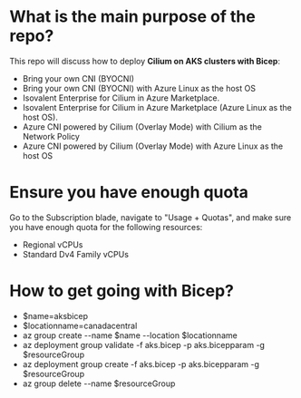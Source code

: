 # What is the main purpose of the repo?
This repo will discuss how to deploy **Cilium on AKS clusters with Bicep**:

* Bring your own CNI (BYOCNI)
* Bring your own CNI (BYOCNI) with Azure Linux as the host OS
* Isovalent Enterprise for Cilium in Azure Marketplace.
* Isovalent Enterprise for Cilium in Azure Marketplace (Azure Linux as the host OS).
* Azure CNI powered by Cilium (Overlay Mode) with Cilium as the Network Policy
* Azure CNI powered by Cilium (Overlay Mode) with Azure Linux as the host OS

# Ensure you have enough quota
Go to the Subscription blade, navigate to "Usage + Quotas", and make sure you have enough quota for the following resources:

* Regional vCPUs
* Standard Dv4 Family vCPUs

# How to get going with Bicep?

* $name=aksbicep
* $locationname=canadacentral
* az group create --name $name --location $locationname
* az deployment group validate -f aks.bicep -p aks.bicepparam -g $resourceGroup
* az deployment group create -f aks.bicep -p aks.bicepparam -g $resourceGroup
* az group delete --name $resourceGroup
